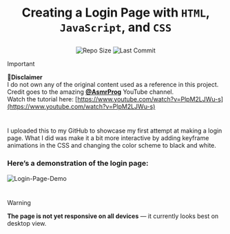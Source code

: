 <h1 align="center"> 
  
Creating a Login Page with `HTML`, `JavaScript`, and `CSS` 

</h1>

<div align="center">

![Repo Size](https://img.shields.io/github/repo-size/RockHead07/1st-time-Making-Login-Page)
![Last Commit](https://img.shields.io/github/last-commit/RockHead07/1st-time-Making-Login-Page)

</div>

> [!IMPORTANT]
> 📍**Disclaimer**  
> I do not own any of the original content used as a reference in this project.  
> Credit goes to the amazing **[@AsmrProg](https://www.youtube.com/@AsmrProg)** YouTube channel.  
> Watch the tutorial here: [https://www.youtube.com/watch?v=PlpM2LJWu-s](https://www.youtube.com/watch?v=PlpM2LJWu-s)

#

I uploaded this to my GitHub to showcase my first attempt at making a login page. What I did was make it a bit more interactive by adding keyframe animations in the CSS and changing the color scheme to black and white.

### Here’s a demonstration of the login page:
![Login-Page-Demo](https://github.com/user-attachments/assets/7db0c955-5376-4591-9170-c7f68aa36aba)

#

>[!WARNING]
>**The page is not yet responsive on all devices** — it currently looks best on desktop view.
